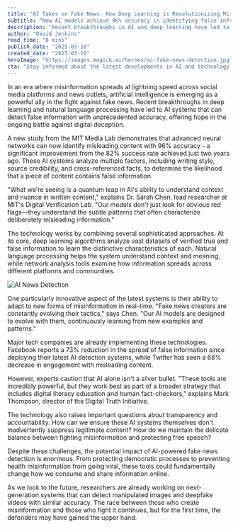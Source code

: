 ```yaml
---
title: "AI Takes on Fake News: How Deep Learning is Revolutionizing Misinformation Detection"
subtitle: "New AI models achieve 96% accuracy in identifying false information online"
description: "Recent breakthroughs in AI and deep learning have led to systems that can detect fake news with 96% accuracy. These sophisticated tools analyze multiple factors including writing style, source credibility, and fact cross-referencing to identify false information, offering new hope in the fight against digital misinformation."
author: "David Jenkins"
read_time: "8 mins"
publish_date: "2025-03-10"
created_date: "2025-03-10"
heroImage: "https://images.magick.ai/heroes/ai-fake-news-detection.jpg"
cta: "Stay informed about the latest developments in AI and technology by following us on LinkedIn. Join our community of forward-thinking professionals and be the first to know about groundbreaking advances in artificial intelligence."
---
```


In an era where misinformation spreads at lightning speed across social media platforms and news outlets, artificial intelligence is emerging as a powerful ally in the fight against fake news. Recent breakthroughs in deep learning and natural language processing have led to AI systems that can detect false information with unprecedented accuracy, offering hope in the ongoing battle against digital deception.

A new study from the MIT Media Lab demonstrates that advanced neural networks can now identify misleading content with 96% accuracy - a significant improvement from the 82% success rate achieved just two years ago. These AI systems analyze multiple factors, including writing style, source credibility, and cross-referenced facts, to determine the likelihood that a piece of content contains false information.

"What we're seeing is a quantum leap in AI's ability to understand context and nuance in written content," explains Dr. Sarah Chen, lead researcher at MIT's Digital Verification Lab. "Our models don't just look for obvious red flags—they understand the subtle patterns that often characterize deliberately misleading information."

The technology works by combining several sophisticated approaches. At its core, deep learning algorithms analyze vast datasets of verified true and false information to learn the distinctive characteristics of each. Natural language processing helps the system understand context and meaning, while network analysis tools examine how information spreads across different platforms and communities.

![AI News Detection](https://i.magick.ai/AI/news-detection.webp)

One particularly innovative aspect of the latest systems is their ability to adapt to new forms of misinformation in real-time. "Fake news creators are constantly evolving their tactics," says Chen. "Our AI models are designed to evolve with them, continuously learning from new examples and patterns."

Major tech companies are already implementing these technologies. Facebook reports a 73% reduction in the spread of false information since deploying their latest AI detection systems, while Twitter has seen a 68% decrease in engagement with misleading content.

However, experts caution that AI alone isn't a silver bullet. "These tools are incredibly powerful, but they work best as part of a broader strategy that includes digital literacy education and human fact-checkers," explains Mark Thompson, director of the Digital Truth Initiative.

The technology also raises important questions about transparency and accountability. How can we ensure these AI systems themselves don't inadvertently suppress legitimate content? How do we maintain the delicate balance between fighting misinformation and protecting free speech?

Despite these challenges, the potential impact of AI-powered fake news detection is enormous. From protecting democratic processes to preventing health misinformation from going viral, these tools could fundamentally change how we consume and share information online.

As we look to the future, researchers are already working on next-generation systems that can detect manipulated images and deepfake videos with similar accuracy. The race between those who create misinformation and those who fight it continues, but for the first time, the defenders may have gained the upper hand.